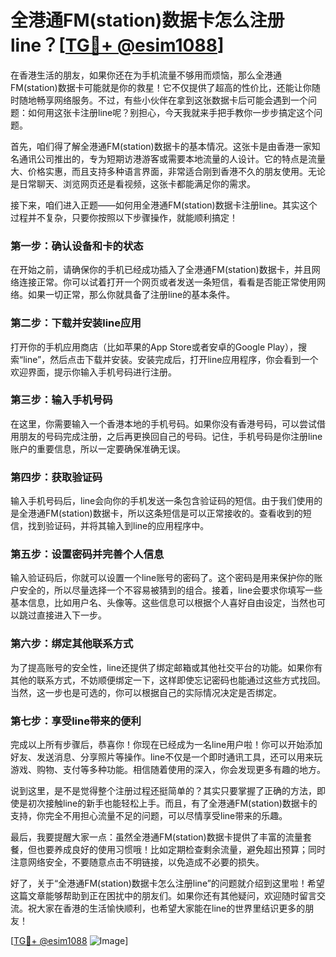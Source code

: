 # 全港通FM(station)数据卡怎么注册line？[[TG💪+ @esim1088](https://t.me/s/esim1088)]

在香港生活的朋友，如果你还在为手机流量不够用而烦恼，那么全港通FM(station)数据卡可能就是你的救星！它不仅提供了超高的性价比，还能让你随时随地畅享网络服务。不过，有些小伙伴在拿到这张数据卡后可能会遇到一个问题：如何用这张卡注册line呢？别担心，今天我就来手把手教你一步步搞定这个问题。

首先，咱们得了解全港通FM(station)数据卡的基本情况。这张卡是由香港一家知名通讯公司推出的，专为短期访港游客或需要本地流量的人设计。它的特点是流量大、价格实惠，而且支持多种语言界面，非常适合刚到香港不久的朋友使用。无论是日常聊天、浏览网页还是看视频，这张卡都能满足你的需求。

接下来，咱们进入正题——如何用全港通FM(station)数据卡注册line。其实这个过程并不复杂，只要你按照以下步骤操作，就能顺利搞定！

### 第一步：确认设备和卡的状态

在开始之前，请确保你的手机已经成功插入了全港通FM(station)数据卡，并且网络连接正常。你可以试着打开一个网页或者发送一条短信，看看是否能正常使用网络。如果一切正常，那么你就具备了注册line的基本条件。

### 第二步：下载并安装line应用

打开你的手机应用商店（比如苹果的App Store或者安卓的Google Play），搜索“line”，然后点击下载并安装。安装完成后，打开line应用程序，你会看到一个欢迎界面，提示你输入手机号码进行注册。

### 第三步：输入手机号码

在这里，你需要输入一个香港本地的手机号码。如果你没有香港号码，可以尝试借用朋友的号码完成注册，之后再更换回自己的号码。记住，手机号码是你注册line账户的重要信息，所以一定要确保准确无误。

### 第四步：获取验证码

输入手机号码后，line会向你的手机发送一条包含验证码的短信。由于我们使用的是全港通FM(station)数据卡，所以这条短信是可以正常接收的。查看收到的短信，找到验证码，并将其输入到line的应用程序中。

### 第五步：设置密码并完善个人信息

输入验证码后，你就可以设置一个line账号的密码了。这个密码是用来保护你的账户安全的，所以尽量选择一个不容易被猜到的组合。接着，line会要求你填写一些基本信息，比如用户名、头像等。这些信息可以根据个人喜好自由设定，当然也可以跳过直接进入下一步。

### 第六步：绑定其他联系方式

为了提高账号的安全性，line还提供了绑定邮箱或其他社交平台的功能。如果你有其他的联系方式，不妨顺便绑定一下，这样即使忘记密码也能通过这些方式找回。当然，这一步也是可选的，你可以根据自己的实际情况决定是否绑定。

### 第七步：享受line带来的便利

完成以上所有步骤后，恭喜你！你现在已经成为一名line用户啦！你可以开始添加好友、发送消息、分享照片等操作。line不仅是一个即时通讯工具，还可以用来玩游戏、购物、支付等多种功能。相信随着使用的深入，你会发现更多有趣的地方。

说到这里，是不是觉得整个注册过程还挺简单的？其实只要掌握了正确的方法，即使是初次接触line的新手也能轻松上手。而且，有了全港通FM(station)数据卡的支持，你完全不用担心流量不足的问题，可以尽情享受line带来的乐趣。

最后，我要提醒大家一点：虽然全港通FM(station)数据卡提供了丰富的流量套餐，但也要养成良好的使用习惯哦！比如定期检查剩余流量，避免超出预算；同时注意网络安全，不要随意点击不明链接，以免造成不必要的损失。

好了，关于“全港通FM(station)数据卡怎么注册line”的问题就介绍到这里啦！希望这篇文章能够帮助到正在困扰中的朋友们。如果你还有其他疑问，欢迎随时留言交流。祝大家在香港的生活愉快顺利，也希望大家能在line的世界里结识更多的朋友！

[[TG💪+ @esim1088](https://t.me/s/esim1088) ![Image](https://i.postimg.cc/4NQfJmqS/Snipaste-2025-05-13-00-14-12.png)]